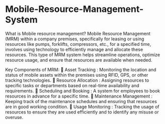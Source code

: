 # Mobile-Resource-Management-System
What is Mobile resource management? 
Mobile Resource Management (MRM) within a company premises, specifically for leasing or using resources like pumps, forklifts, compressors, etc., for a specified time, involves using technology to efficiently manage and allocate these resources. This type of MRM system helps streamline operations, optimize resource usage, and ensure that resources are available when needed.

Key Components of MRM:
	Asset Tracking :  Monitoring the location and status of mobile assets within the premises using RFID, GPS, or other tracking technologies.
	Resource Allocation :  Assigning resources to specific tasks or departments based on real-time availability and requirements.
	Scheduling and Booking :  A system for employees to book resources in advance for a specific time.
	Maintenance Management :  Keeping track of the maintenance schedules and ensuring that resources are in good working condition.
	Usage Monitoring :  Tracking the usage of resources to ensure they are used efficiently and to identify any misuse or overuse.
